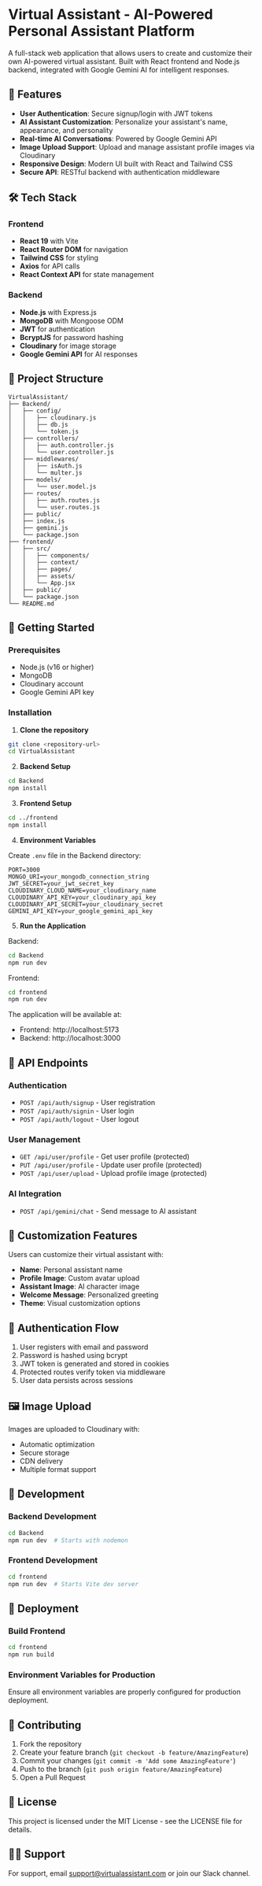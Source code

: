 # Virtual Assistant - AI-Powered Personal Assistant Platform

A full-stack web application that allows users to create and customize their own AI-powered virtual assistant. Built with React frontend and Node.js backend, integrated with Google Gemini AI for intelligent responses.

## 🚀 Features

- **User Authentication**: Secure signup/login with JWT tokens
- **AI Assistant Customization**: Personalize your assistant's name, appearance, and personality
- **Real-time AI Conversations**: Powered by Google Gemini API
- **Image Upload Support**: Upload and manage assistant profile images via Cloudinary
- **Responsive Design**: Modern UI built with React and Tailwind CSS
- **Secure API**: RESTful backend with authentication middleware

## 🛠️ Tech Stack

### Frontend
- **React 19** with Vite
- **React Router DOM** for navigation
- **Tailwind CSS** for styling
- **Axios** for API calls
- **React Context API** for state management

### Backend
- **Node.js** with Express.js
- **MongoDB** with Mongoose ODM
- **JWT** for authentication
- **BcryptJS** for password hashing
- **Cloudinary** for image storage
- **Google Gemini API** for AI responses

## 📁 Project Structure

```
VirtualAssistant/
├── Backend/
│   ├── config/
│   │   ├── cloudinary.js
│   │   ├── db.js
│   │   └── token.js
│   ├── controllers/
│   │   ├── auth.controller.js
│   │   └── user.controller.js
│   ├── middlewares/
│   │   ├── isAuth.js
│   │   └── multer.js
│   ├── models/
│   │   └── user.model.js
│   ├── routes/
│   │   ├── auth.routes.js
│   │   └── user.routes.js
│   ├── public/
│   ├── index.js
│   ├── gemini.js
│   └── package.json
├── frontend/
│   ├── src/
│   │   ├── components/
│   │   ├── context/
│   │   ├── pages/
│   │   ├── assets/
│   │   └── App.jsx
│   ├── public/
│   └── package.json
└── README.md
```

## 🚦 Getting Started

### Prerequisites

- Node.js (v16 or higher)
- MongoDB
- Cloudinary account
- Google Gemini API key

### Installation

1. **Clone the repository**
```bash
git clone <repository-url>
cd VirtualAssistant
```

2. **Backend Setup**
```bash
cd Backend
npm install
```

3. **Frontend Setup**
```bash
cd ../frontend
npm install
```

4. **Environment Variables**

Create `.env` file in the Backend directory:
```env
PORT=3000
MONGO_URI=your_mongodb_connection_string
JWT_SECRET=your_jwt_secret_key
CLOUDINARY_CLOUD_NAME=your_cloudinary_name
CLOUDINARY_API_KEY=your_cloudinary_api_key
CLOUDINARY_API_SECRET=your_cloudinary_secret
GEMINI_API_KEY=your_google_gemini_api_key
```

5. **Run the Application**

Backend:
```bash
cd Backend
npm run dev
```

Frontend:
```bash
cd frontend
npm run dev
```

The application will be available at:
- Frontend: http://localhost:5173
- Backend: http://localhost:3000

## 🔌 API Endpoints

### Authentication
- `POST /api/auth/signup` - User registration
- `POST /api/auth/signin` - User login
- `POST /api/auth/logout` - User logout

### User Management
- `GET /api/user/profile` - Get user profile (protected)
- `PUT /api/user/profile` - Update user profile (protected)
- `POST /api/user/upload` - Upload profile image (protected)

### AI Integration
- `POST /api/gemini/chat` - Send message to AI assistant

## 🎨 Customization Features

Users can customize their virtual assistant with:
- **Name**: Personal assistant name
- **Profile Image**: Custom avatar upload
- **Assistant Image**: AI character image
- **Welcome Message**: Personalized greeting
- **Theme**: Visual customization options

## 🔐 Authentication Flow

1. User registers with email and password
2. Password is hashed using bcrypt
3. JWT token is generated and stored in cookies
4. Protected routes verify token via middleware
5. User data persists across sessions

## 🖼️ Image Upload

Images are uploaded to Cloudinary with:
- Automatic optimization
- Secure storage
- CDN delivery
- Multiple format support

## 🧪 Development

### Backend Development
```bash
cd Backend
npm run dev  # Starts with nodemon
```

### Frontend Development
```bash
cd frontend
npm run dev  # Starts Vite dev server
```

## 🚀 Deployment

### Build Frontend
```bash
cd frontend
npm run build
```

### Environment Variables for Production
Ensure all environment variables are properly configured for production deployment.

## 🤝 Contributing

1. Fork the repository
2. Create your feature branch (`git checkout -b feature/AmazingFeature`)
3. Commit your changes (`git commit -m 'Add some AmazingFeature'`)
4. Push to the branch (`git push origin feature/AmazingFeature`)
5. Open a Pull Request

## 📄 License

This project is licensed under the MIT License - see the LICENSE file for details.

## 🙋‍♂️ Support

For support, email support@virtualassistant.com or join our Slack channel.
